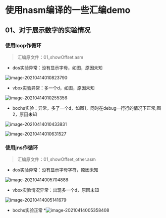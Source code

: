 # 使用nasm编译的一些汇编demo
## 01、对于展示数字的实验情况

### 使用loop作循环

> 汇编原文件：01_showOffset.asm

* dos实验异常：没有显示字母，如图，原因未知

![image-20210414010823790](F:\assembly\demo\img\readme\image-20210414010823790.png)

* vbox实验异常：多一个d，如图，原因未知

![image-20210414010255356](F:\assembly\demo\img\readme\image-20210414010255356.png)

* bochs实验：异常，多了一个d，如图1，同时在debug一行行的情况下正常,图2，原因未知

![image-20210414010433831](F:\assembly\demo\img\readme\image-20210414010433831.png)

![image-20210414010631527](F:\assembly\demo\img\readme\image-20210414010631527.png)

### 使用jns作循环

> 汇编原文件：01_showOffset_other.asm

* dos实验异常：没有显示字母字符，原因未知

![image-20210414005704888](F:\assembly\demo\img\readme\image-20210414005704888.png)

* vbox实验情况异常：出现多一个d，原因未知

![image-20210414005141679](F:\assembly\demo\img\readme\image-20210414005141679.png)

* bochs实验正常
*![image-20210414005358408](F:\assembly\demo\img\readme\image-20210414005358408.png)